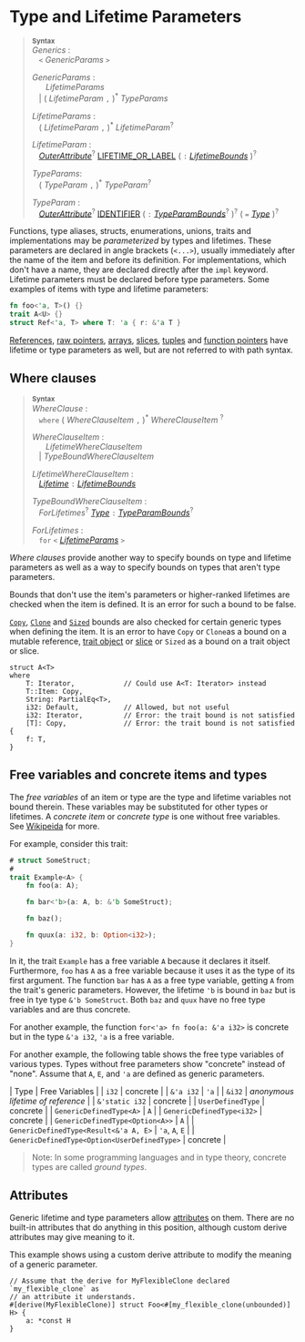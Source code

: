 # Type and Lifetime Parameters

> **<sup>Syntax</sup>**\
> _Generics_ :\
> &nbsp;&nbsp; `<` _GenericParams_ `>`
>
> _GenericParams_ :\
> &nbsp;&nbsp; &nbsp;&nbsp; _LifetimeParams_\
> &nbsp;&nbsp; | ( _LifetimeParam_ `,` )<sup>\*</sup> _TypeParams_
>
> _LifetimeParams_ :\
> &nbsp;&nbsp; ( _LifetimeParam_ `,` )<sup>\*</sup> _LifetimeParam_<sup>?</sup>
>
> _LifetimeParam_ :\
> &nbsp;&nbsp; [_OuterAttribute_]<sup>?</sup> [LIFETIME_OR_LABEL]&nbsp;( `:` [_LifetimeBounds_] )<sup>?</sup>
>
> _TypeParams_:\
> &nbsp;&nbsp; ( _TypeParam_ `,` )<sup>\*</sup> _TypeParam_<sup>?</sup>
>
> _TypeParam_ :\
> &nbsp;&nbsp; [_OuterAttribute_]<sup>?</sup> [IDENTIFIER] ( `:` [_TypeParamBounds_]<sup>?</sup> )<sup>?</sup> ( `=` [_Type_] )<sup>?</sup>

Functions, type aliases, structs, enumerations, unions, traits and
implementations may be *parameterized* by types and lifetimes. These parameters
are declared in angle <span class="parenthetical">brackets (`<...>`)</span>,
usually immediately after the name of the item and before its definition. For
implementations, which don't have a name, they are declared directly after the
`impl` keyword. Lifetime parameters must be declared before type parameters.
Some examples of items with type and lifetime parameters:

```rust
fn foo<'a, T>() {}
trait A<U> {}
struct Ref<'a, T> where T: 'a { r: &'a T }
```

[References], [raw pointers], [arrays], [slices][arrays], [tuples] and
[function pointers] have lifetime or type parameters as well, but are not
referred to with path syntax.

## Where clauses

> **<sup>Syntax</sup>**\
> _WhereClause_ :\
> &nbsp;&nbsp; `where` ( _WhereClauseItem_ `,` )<sup>\*</sup> _WhereClauseItem_ <sup>?</sup>
>
> _WhereClauseItem_ :\
> &nbsp;&nbsp; &nbsp;&nbsp; _LifetimeWhereClauseItem_\
> &nbsp;&nbsp; | _TypeBoundWhereClauseItem_
>
> _LifetimeWhereClauseItem_ :\
> &nbsp;&nbsp; [_Lifetime_] `:` [_LifetimeBounds_]
>
> _TypeBoundWhereClauseItem_ :\
> &nbsp;&nbsp; _ForLifetimes_<sup>?</sup> [_Type_] `:` [_TypeParamBounds_]<sup>?</sup>
>
> _ForLifetimes_ :\
> &nbsp;&nbsp; `for` `<` [_LifetimeParams_](#type-and-lifetime-parameters) `>`

*Where clauses* provide another way to specify bounds on type and lifetime
parameters as well as a way to specify bounds on types that aren't type
parameters.

Bounds that don't use the item's parameters or higher-ranked lifetimes are
checked when the item is defined. It is an error for such a bound to be false.

[`Copy`], [`Clone`] and [`Sized`] bounds are also checked for certain generic
types when defining the item. It is an error to have `Copy` or `Clone`as a
bound on a mutable reference, [trait object] or [slice][arrays] or `Sized` as a
bound on a trait object or slice.

```rust,ignore
struct A<T>
where
    T: Iterator,            // Could use A<T: Iterator> instead
    T::Item: Copy,
    String: PartialEq<T>,
    i32: Default,           // Allowed, but not useful
    i32: Iterator,          // Error: the trait bound is not satisfied
    [T]: Copy,              // Error: the trait bound is not satisfied
{
    f: T,
}
```

## Free variables and concrete items and types

The *free variables* of an item or type are the type and lifetime variables
not bound therein. These variables may be substituted for other types or lifetimes. A *concrete item* or *concrete
type* is one without free variables. See [Wikipeida][concrete
wikipedia] for more.

For example, consider this trait:

```rust
# struct SomeStruct;
#
trait Example<A> {
    fn foo(a: A);

    fn bar<'b>(a: A, b: &'b SomeStruct);

    fn baz();

    fn quux(a: i32, b: Option<i32>);
}
```

In it, the trait `Example` has a free variable `A` because it declares it
itself. Furthermore, `foo` has `A` as a free variable because it uses it as the
type of its first argument. The function `bar` has `A` as a free type variable,
getting `A` from the trait's generic parameters. However, the lifetime `'b` is
bound in `baz` but is free in tye type `&'b SomeStruct`. Both `baz` and `quux`
have no free type variables and are thus concrete.

For another example, the function `for<'a> fn foo(a: &'a i32>` is concrete but
in the type `&'a i32`, `'a` is a free variable.

For another example, the following table shows the free type variables of
various types. Types without free parameters show "concrete" instead of "none".
Assume that `A`, `E`, and `'a` are defined as generic parameters.

| Type | Free Variables |
| `i32` | concrete |
| `&'a i32` | `'a` |
| `&i32` | *anonymous lifetime of reference* |
| `&'static i32` | concrete |
| `UserDefinedType` | concrete |
| `GenericDefinedType<A>` | `A` |
| `GenericDefinedType<i32>` | concrete |
| `GenericDefinedType<Option<A>>` | `A` |
| `GenericDefinedType<Result<&'a A, E>` | `'a`, `A`, `E` |
| `GenericDefinedType<Option<UserDefinedType>` | concrete |

> Note: In some programming languages and in type theory, concrete types are
> called *ground types*.

## Attributes

Generic lifetime and type parameters allow [attributes] on them. There are no
built-in attributes that do anything in this position, although custom derive
attributes may give meaning to it.

This example shows using a custom derive attribute to modify the meaning of a
generic parameter.

```ignore
// Assume that the derive for MyFlexibleClone declared `my_flexible_clone` as
// an attribute it understands.
#[derive(MyFlexibleClone)] struct Foo<#[my_flexible_clone(unbounded)] H> {
    a: *const H
}
```

[IDENTIFIER]: identifiers.html
[LIFETIME_OR_LABEL]: tokens.html#lifetimes-and-loop-labels

[_LifetimeBounds_]: trait-bounds.html
[_Lifetime_]: trait-bounds.html
[_OuterAttribute_]: attributes.html
[_Type_]: types.html#type-expressions
[_TypeParamBounds_]: trait-bounds.html

[arrays]: types/array.html
[concrete wikipedia]: https://en.wikipedia.org/wiki/Free_variables_and_bound_variables
[function pointers]: types/function-pointer.html
[references]: types/pointer.html#shared-references-
[raw pointers]: types/pointer.html#raw-pointers-const-and-mut
[`Clone`]: special-types-and-traits.html#clone
[`Copy`]: special-types-and-traits.html#copy
[`Sized`]: special-types-and-traits.html#sized
[tuples]: types/tuple.html
[trait object]: types/trait-object.html
[attributes]: attributes.html
